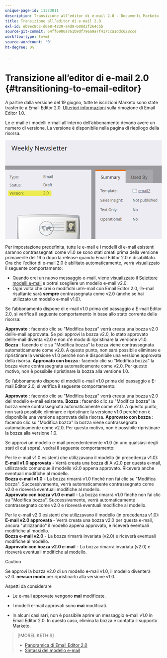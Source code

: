 ```yaml
---
unique-page-id: 11373011
description: Transizione all’editor di e-mail 2.0 - Documenti Marketo - Documentazione del prodotto
title: Transizione all’editor di e-mail 2.0
exl-id: eb9ec8cc-d6e8-4839-a4d9-608d2f264cbb
source-git-commit: 64ff6900a761b9df796a9a7f417cca1ddc628cce
workflow-type: tm+mt
source-wordcount: '0'
ht-degree: 0%

---
```


# Transizione all’editor di e-mail 2.0 {#transitioning-to-email-editor}

A partire dalla versione del 19 giugno, tutte le iscrizioni Marketo sono state trasferite a Email Editor 2.0. [Ulteriori informazioni](https://nation.marketo.com/docs/DOC-7038) sulla rimozione di Email Editor 1.0.

Le e-mail e i modelli e-mail all’interno dell’abbonamento devono avere un numero di versione. La versione è disponibile nella pagina di riepilogo della risorsa.

![](assets/five-5.png)

Per impostazione predefinita, tutte le e-mail e i modelli di e-mail esistenti saranno contrassegnati come v1.0 se sono stati creati prima della versione primaverile del 16 o dopo la release quando Email Editor 2.0 è disabilitato. Ora che l’editor di e-mail 2.0 è abilitato automaticamente, verrà visualizzato il seguente comportamento:

* Quando crei un nuovo messaggio e-mail, viene visualizzato il [Selettore modelli e-mail](email-template-picker-overview.md) e potrai scegliere un modello e-mail v2.0.
* Ogni volta che crei o modifichi un’e-mail con Email Editor 2.0, l’e-mail risultante sarà **sempre** contrassegnata come v2.0 (anche se hai utilizzato un modello e-mail v1.0).

Se l’abbonamento dispone di e-mail v1.0 prima del passaggio a E-mail Editor 2.0, si verifica il seguente comportamento in base allo stato corrente della risorsa:

**Approvato** : facendo clic su &quot;Modifica bozza&quot; verrà creata una bozza v2.0 dell’e-mail approvata. Se poi approvi la bozza v2.0, lo stato approvato dell’e-mail diventa v2.0 e non c’è modo di ripristinare la versione v1.0.\
**Bozza** : facendo clic su &quot;Modifica bozza&quot; la bozza viene contrassegnata automaticamente come v2.0. A questo punto, non sarà possibile eliminare e ripristinare la versione v1.0 perché non è disponibile una versione approvata della risorsa.
**Approvato con bozza** : facendo clic su &quot;Modifica bozza&quot; la bozza viene contrassegnata automaticamente come v2.0. Per questo motivo, non è possibile ripristinare la bozza alla versione 1.0.

Se l’abbonamento dispone di modelli e-mail v1.0 prima del passaggio a E-mail Editor 2.0, si verifica il seguente comportamento:

**Approvato** : facendo clic su &quot;Modifica bozza&quot; verrà creata una bozza v2.0 del modello e-mail esistente.
**Bozza** : facendo clic su &quot;Modifica bozza&quot; la bozza viene contrassegnata automaticamente come v2.0. A questo punto, non sarà possibile eliminare e ripristinare la versione v1.0 perché non è disponibile una versione approvata della risorsa.
**Approvato con bozza** : facendo clic su &quot;Modifica bozza&quot; la bozza viene contrassegnata automaticamente come v2.0. Per questo motivo, non è possibile ripristinare la bozza alla versione 1.0.

Se approvi un modello e-mail precedentemente v1.0 (in uno qualsiasi degli stati di cui sopra), vedrai il seguente comportamento:

Per le e-mail v1.0 esistenti che utilizzavano il modello (in precedenza v1.0):\
**E-mail v1.0 approvata**  - Verrà creata una bozza di A v2.0 per questa e-mail, utilizzando comunque il modello v2.0 appena approvato. Riceverà anche eventuali modifiche al modello.\
**Bozza e-mail v1.0**  - La bozza rimarrà v1.0 finché non fai clic su &quot;Modifica bozza&quot;. Successivamente, verrà automaticamente contrassegnato come v2.0 e riceverà eventuali modifiche al modello.\
**Approvato con bozza v1.0 e-mail**  - La bozza rimarrà v1.0 finché non fai clic su &quot;Modifica bozza&quot;. Successivamente, verrà automaticamente contrassegnato come v2.0 e riceverà eventuali modifiche al modello.

Per le e-mail v2.0 esistenti che utilizzavano il modello (in precedenza v1.0):\
**E-mail v2.0 approvata**  - Verrà creata una bozza v2.0 per questa e-mail, ancora &quot;utilizzando&quot; il modello appena approvato, e riceverà eventuali modifiche al modello.\
**Bozza e-mail v2.0**  - La bozza rimarrà invariata (v2.0) e riceverà eventuali modifiche al modello.\
**Approvato con bozza v2.0 e-mail**  - La bozza rimarrà invariata (v2.0) e riceverà eventuali modifiche al modello.

>[!CAUTION]
>
>Se approvi la bozza v2.0 di un modello e-mail v1.0, il modello diventerà v2.0. **nessun modo** per ripristinarlo alla versione v1.0.

Aspetti da considerare

* Le e-mail approvate vengono **mai** modificate.

* I modelli e-mail approvati sono **mai** modificati.

* In alcuni casi **rari**, non è possibile aprire un messaggio e-mail v1.0 in Email Editor 2.0. In questo caso, elimina la bozza e contatta il supporto Marketo.

>[!MORELIKETHIS]
>
>* [Panoramica di Email Editor 2.0](/help/marketo/product-docs/email-marketing/general/email-editor-2/email-editor-v2-0-overview.md)
>* [Sintassi del modello e-mail](/help/marketo/product-docs/email-marketing/general/email-editor-2/email-template-syntax.md)

